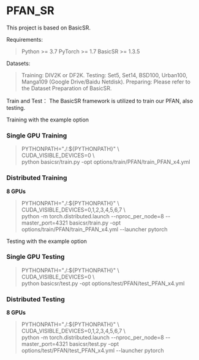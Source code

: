 # PFAN_SR
This project is based on BasicSR.

Requirements:
>Python >= 3.7
>PyTorch >= 1.7
>BasicSR >= 1.3.5

Datasets:
>Training: DIV2K or DF2K.
>Testing: Set5, Set14, BSD100, Urban100, Manga109 (Google Drive/Baidu Netdisk).
>Preparing: Please refer to the Dataset Preparation of BasicSR.

Train and Test：
The BasicSR framework is utilized to train our PFAN, also testing.

Training with the example option
### Single GPU Training

> PYTHONPATH="./:${PYTHONPATH}" \\\
> CUDA_VISIBLE_DEVICES=0 \\\
> python basicsr/train.py -opt options/train/PFAN/train_PFAN_x4.yml

### Distributed Training

**8 GPUs**

> PYTHONPATH="./:${PYTHONPATH}" \\\
> CUDA_VISIBLE_DEVICES=0,1,2,3,4,5,6,7 \\\
> python -m torch.distributed.launch --nproc_per_node=8 --master_port=4321 basicsr/train.py -opt options/train/PFAN/train_PFAN_x4.yml --launcher pytorch

Testing with the example option
### Single GPU Testing

> PYTHONPATH="./:${PYTHONPATH}" \\\
> CUDA_VISIBLE_DEVICES=0 \\\
> python basicsr/test.py -opt options/test/PFAN/test_PFAN_x4.yml

### Distributed Testing

**8 GPUs**

> PYTHONPATH="./:${PYTHONPATH}" \\\
> CUDA_VISIBLE_DEVICES=0,1,2,3,4,5,6,7 \\\
> python -m torch.distributed.launch --nproc_per_node=8 --master_port=4321 basicsr/test.py -opt options/test/PFAN/test_PFAN_x4.yml --launcher pytorch

